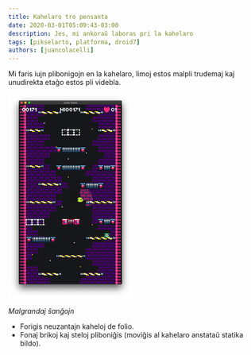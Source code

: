 ```yaml
---
title: Kahelaro tro pensanta
date: 2020-03-01T05:09:43-03:00
description: Jes, mi ankoraŭ laboras pri la kahelaro
tags: [pikselarto, platforma, droid7]
authors: [juancolacelli]
---
```


Mi faris iujn plibonigojn en la kahelaro, limoj estos malpli trudemaj kaj unudirekta etaĝo estos pli videbla.

![Luda ekrankopio](screenshot.png)

*Malgrandaj ŝanĝojn*

- Forigis neuzantajn kaheloj de folio.
- Fonaj brikoj kaj steloj pliboniĝis (moviĝis al kahelaro anstataŭ statika bildo).
